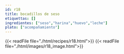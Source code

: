 ```yaml
---
id: r18
title: bocadillos de seso
etiquettas: []
ingredientes: ["seso","harina","huevo","leche"]
plato: ["acompañamiento"]
---
```


{{< readFile file="./html/recipes/r18.html">}}
{{< readFile file="./html/images/r18_image.html">}}